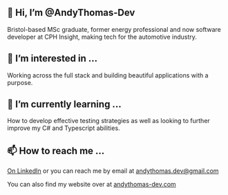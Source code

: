 ## 👋 Hi, I’m @AndyThomas-Dev
Bristol-based MSc graduate, former energy professional and now software developer at CPH Insight, making tech for the automotive industry.

## 👀 I’m interested in ...
Working across the full stack and building beautiful applications with a purpose.

## 🌱 I’m currently learning ...
How to develop effective testing strategies as well as looking to further improve my C# and Typescript abilities.

## 📫 How to reach me ...
[On LinkedIn](https://www.linkedin.com/in/andythomas-dev/) or you can reach me by email at andythomas.dev@gmail.com

You can also find my website over at [andythomas-dev.com](http://andythomas-dev.com/)

<!---
AndyThomas-Dev/AndyThomas-Dev is a ✨ special ✨ repository because its `README.md` (this file) appears on your GitHub profile.
You can click the Preview link to take a look at your changes.
--->
